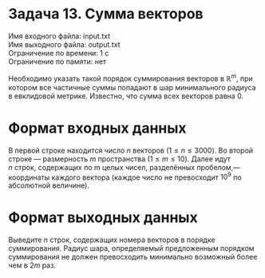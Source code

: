 # Задача 13. Сумма векторов
Имя входного файла: input.txt  
Имя выходного файла: output.txt  
Ограничение по времени: 1 с  
Ограничение по памяти: нет
        
Необходимо указать такой порядок суммирования векторов в $\mathbb{R}^m$, при котором все частичные суммы попадают в шар минимального радиуса в евклидовой метрике. Известно, что сумма всех векторов равна $0$.

# Формат входных данных
В первой строке находится число $n$ векторов ($1 \le n \le 3000$). Во второй строке — размерность $m$ пространства ($1 \le m \le 10$). Далее идут $n$ строк, содержащих по m целых чисел, разделённых пробелом,— координаты каждого вектора (каждое число не превосходит $10^9$ по абсолютной величине).

# Формат выходных данных
Выведите $n$ строк, содержащих номера векторов в порядке суммирования. Радиус шара, определяемый предложенным порядком суммирования не должен превосходить минимально возможный более чем в $2m$ раз.